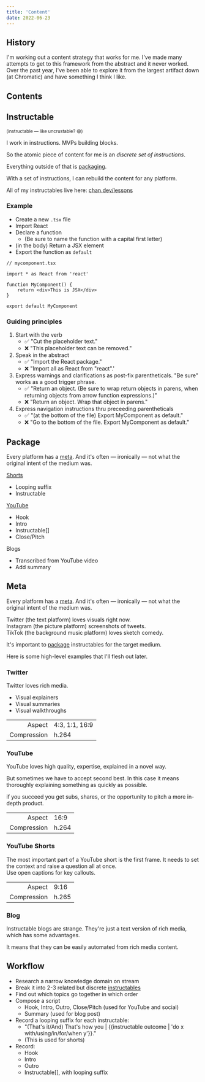 ```yaml
---
title: 'Content'
date: 2022-06-23
---
```


## History

I'm working out a content strategy that works for me.
I've made many attempts to get to this framework from the abstract and it never worked.
Over the past year, I've been able to explore it from the largest artifact down (at Chromatic) and have something I think I like.

## Contents

## Instructable

<small>(instructable — like uncrustable? 😄)</small>

I work in instructions.
MVPs building blocks.

So the atomic piece of content for me is an _discrete set of instructions_.

Everything outside of that is [packaging](#package).

With a set of instructions, I can rebuild the content for any platform.

All of my instructables live here: [chan.dev/lessons](/lessons/)

### Example

- Create a new `.tsx` file
- Import React
- Declare a function
  - (Be sure to name the function with a capital first letter)
- (in the body) Return a JSX element
- Export the function as `default`

```tsx
// mycomponent.tsx

import * as React from 'react'

function MyComponent() {
	return <div>This is JSX</div>
}

export default MyComponent
```

### Guiding principles

1. Start with the verb
   - ✅ "Cut the placeholder text."
   - ❌ "This placeholder text can be removed."
1. Speak in the abstract
   - ✅ "Import the React package."
   - ❌ "Import all as React from "react".'
1. Express warnings and clarifications as post-fix parentheticals. "Be sure" works as a good trigger phrase.
   - ✅ "Return an object. (Be sure to wrap return objects in parens, when returning objects from arrow function expressions.)"
   - ❌ "Return an object. Wrap that object in parens."
1. Express navigation instructions thru preceeding parentheticals
   - ✅ "(at the bottom of the file) Export MyComponent as default."
   - ❌ "Go to the bottom of the file. Export MyComponent as default."

## Package

Every platform has a [meta](#meta). And it's often — ironically — not what the original intent of the medium was.

[Shorts](#youtube-shorts)

- Looping suffix
- Instructable

[YouTube](#youtube)

- Hook
- Intro
- Instructable[]
- Close/Pitch

Blogs

- Transcribed from YouTube video
- Add summary

## Meta

Every platform has a [meta](#meta). And it's often — ironically — not what the original intent of the medium was.

Twitter (the text platform) loves visuals right now.  
Instagram (the picture platform) screenshots of tweets.  
TikTok (the background music platform) loves sketch comedy.

It's important to [package](#package) instructables for the target medium.

Here is some high-level examples that I'll flesh out later.

### Twitter

Twitter loves rich media.

- Visual explainers
- Visual summaries
- Visual walkthroughs

|             |                |
| ----------: | :------------- |
|      Aspect | 4:3, 1:1, 16:9 |
| Compression | h.264          |

### YouTube

YouTube loves high quality, expertise, explained in a novel way.

But sometimes we have to accept second best. In this case it means thoroughly explaining something as quickly as possible.

if you succeed you get subs, shares, or the opportunity to pitch a more in-depth product.

|             |       |
| ----------: | :---- |
|      Aspect | 16:9  |
| Compression | h.264 |

### YouTube Shorts

The most important part of a YouTube short is the first frame. It needs to set the context and raise a question all at once.  
Use open captions for key callouts.

|             |       |
| ----------: | :---- |
|      Aspect | 9:16  |
| Compression | h.265 |

### Blog

Instructable blogs are strange. They're just a text version of rich media, which has some advantages.

It means that they can be easily automated from rich media content.

## Workflow

- Research a narrow knowledge domain on stream
- Break it into 2-3 related but discrete [instructables](#instructable)
- Find out which topics go together in which order
- Compose a script
  - Hook, Intro, Outro, Close/Pitch (used for YouTube and social)
  - Summary (used for blog post)
- Record a looping suffix for each instructable:
  - "(That's it/And) That's how you | {{instructable outcome | 'do x with/using/in/for/when y'}}."
  - (This is used for shorts)
- Record:
  - Hook
  - Intro
  - Outro
  - Instructable[], with looping suffix
